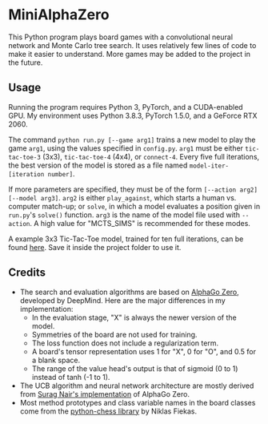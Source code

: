 # MiniAlphaZero

This Python program plays board games with a convolutional neural network and Monte Carlo tree search. It uses relatively few lines of code to make it easier to understand. More games may be added to the project in the future.

## Usage

Running the program requires Python 3, PyTorch, and a CUDA-enabled GPU. My environment uses Python 3.8.3, PyTorch 1.5.0, and a GeForce RTX 2060.

The command `python run.py [--game arg1]` trains a new model to play the game `arg1`, using the values specified in `config.py`. `arg1` must be either `tic-tac-toe-3` (3x3), `tic-tac-toe-4` (4x4), or `connect-4`. Every five full iterations, the best version of the model is stored as a file named `model-iter-[iteration number]`.

If more parameters are specified, they must be of the form `[--action arg2] [--model arg3]`. `arg2` is either `play_against`, which starts a human vs. computer match-up; or `solve`, in which a model evaluates a position given in `run.py`'s `solve()` function. `arg3` is the name of the model file used with `--action`. A high value for "MCTS_SIMS" is recommended for these modes.

A example 3x3 Tic-Tac-Toe model, trained for ten full iterations, can be found [here](https://drive.google.com/file/d/1uycAKQI1sRyhJQumXNbJPnwMLpc3vfzO/view?usp=sharing). Save it inside the project folder to use it.

## Credits

* The search and evaluation algorithms are based on [AlphaGo Zero](https://www.nature.com/articles/nature24270.epdf?author_access_token=VJXbVjaSHxFoctQQ4p2k4tRgN0jAjWel9jnR3ZoTv0PVW4gB86EEpGqTRDtpIz-2rmo8-KG06gqVobU5NSCFeHILHcVFUeMsbvwS-lxjqQGg98faovwjxeTUgZAUMnRQ), developed by DeepMind. Here are the major differences in my implementation:
    * In the evaluation stage, "X" is always the newer version of the model.
    * Symmetries of the board are not used for training.
    * The loss function does not include a regularization term.
    * A board's tensor representation uses 1 for "X", 0 for "O", and 0.5 for a blank space.
    * The range of the value head's output is that of sigmoid (0 to 1) instead of tanh (-1 to 1).
* The UCB algorithm and neural network architecture are mostly derived from [Surag Nair's implementation](https://github.com/suragnair/alpha-zero-general) of AlphaGo Zero.
* Most method prototypes and class variable names in the board classes come from the [python-chess library](https://github.com/niklasf/python-chess) by Niklas Fiekas.
